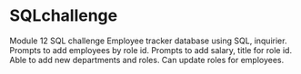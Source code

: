 # SQLchallenge
Module 12 SQL challenge
Employee tracker database using SQL, inquirier.
Prompts to add employees by role id.
Prompts to add salary, title for role id.
Able to add new departments and roles.
Can update roles for employees.

